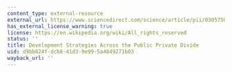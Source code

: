 ```yaml
---
content_type: external-resource
external_url: https://www.sciencedirect.com/science/article/pii/0305750X96000149
has_external_license_warning: true
license: https://en.wikipedia.org/wiki/All_rights_reserved
status: ''
title: Development Strategies Across the Public Private Divide
uid: d9bb024f-dcb8-41d3-9e99-5a4849271b03
wayback_url: ''
---
```

